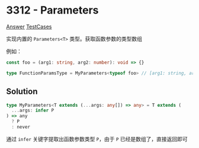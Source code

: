 # 3312 - Parameters

[Answer](https://github.com/lybenson/ts-checker/blob/master/src/3312-easy-parameters/template.ts) [TestCases](https://github.com/lybenson/ts-checker/blob/master/src/3312-easy-parameters/test-cases.ts)

实现内置的 `Parameters<T>` 类型。获取函数参数的类型数组

例如：

```ts
const foo = (arg1: string, arg2: number): void => {}

type FunctionParamsType = MyParameters<typeof foo> // [arg1: string, arg2: number]
```

## Solution

```ts
type MyParameters<T extends (...args: any[]) => any> = T extends (
  ...args: infer P
) => any
  ? P
  : never
```

通过 `infer` 关键字提取出函数参数类型 `P`，由于 `P` 已经是数组了，直接返回即可
